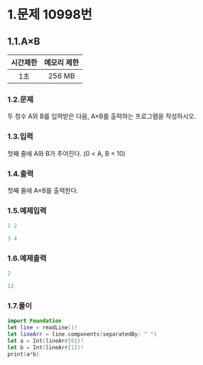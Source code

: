 # 1.문제 10998번

## 1.1.A×B

시간제한|메모리 제한
|:---:|:---:|
|1초|256 MB

### 1.2.문제
두 정수 A와 B를 입력받은 다음, A×B를 출력하는 프로그램을 작성하시오.

### 1.3.입력
첫째 줄에 A와 B가 주어진다. (0 < A, B < 10)

### 1.4.출력
첫째 줄에 A×B를 출력한다.

### 1.5.예제입력
```swift
1 2
```
```swift
3 4
```

### 1.6.예제출력
```swift
2
```
```swift
12
```

### 1.7.풀이
```swift
import Foundation
let line = readLine()!
let lineArr = line.components(separatedBy: " ")
let a = Int(lineArr[0])!
let b = Int(lineArr[1])!
print(a*b)
```
